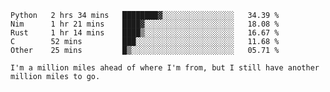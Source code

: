 
<!--START_SECTION:waka-->
```text
Python   2 hrs 34 mins   ████████▓░░░░░░░░░░░░░░░░   34.39 % 
Nim      1 hr 21 mins    ████▓░░░░░░░░░░░░░░░░░░░░   18.08 % 
Rust     1 hr 14 mins    ████▒░░░░░░░░░░░░░░░░░░░░   16.67 % 
C        52 mins         ███░░░░░░░░░░░░░░░░░░░░░░   11.68 % 
Other    25 mins         █▒░░░░░░░░░░░░░░░░░░░░░░░   05.71 % 
```
<!--END_SECTION:waka-->

```
I'm a million miles ahead of where I'm from, but I still have another million miles to go.
```
